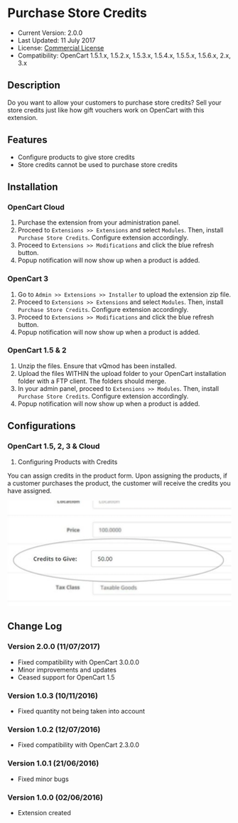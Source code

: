 # Purchase Store Credits

* Current Version: 2.0.0
* Last Updated: 11 July 2017
* License: [Commercial License][1]
* Compatibility: OpenCart 1.5.1.x, 1.5.2.x, 1.5.3.x, 1.5.4.x, 1.5.5.x, 1.5.6.x, 2.x, 3.x


[1]: https://www.marketinsg.com/usage-license

## Description

Do you want to allow your customers to purchase store credits? Sell your store credits just like how gift vouchers work on OpenCart with this extension.

## Features

* Configure products to give store credits
* Store credits cannot be used to purchase store credits

## Installation

### OpenCart Cloud

1. Purchase the extension from your administration panel.
2. Proceed to `Extensions >> Extensions` and select `Modules`. Then, install `Purchase Store Credits`. Configure extension accordingly.
3. Proceed to `Extensions >> Modifications` and click the blue refresh button.
4. Popup notification will now show up when a product is added.

### OpenCart 3

1. Go to `Admin >> Extensions >> Installer` to upload the extension zip file.
2. Proceed to `Extensions >> Extensions` and select `Modules`. Then, install `Purchase Store Credits`. Configure extension accordingly.
3. Proceed to `Extensions >> Modifications` and click the blue refresh button.
4. Popup notification will now show up when a product is added.

### OpenCart 1.5 & 2

1. Unzip the files. Ensure that vQmod has been installed.
2. Upload the files WITHIN the upload folder to your OpenCart installation folder with a FTP client. The folders should merge.
3. In your admin panel, proceed to `Extensions >> Modules`. Then, install `Purchase Store Credits`. Configure extension accordingly.
4. Popup notification will now show up when a product is added.

## Configurations

### OpenCart 1.5, 2, 3 & Cloud

1. Configuring Products with Credits

You can assign credits in the product form. Upon assigning the products, if a customer purchases the product, the customer will receive the credits you have assigned.

![Screenshot](images/purchase_store_credits/image-1.png)

## Change Log

### Version 2.0.0 (11/07/2017)
* Fixed compatibility with OpenCart 3.0.0.0
* Minor improvements and updates
* Ceased support for OpenCart 1.5
### Version 1.0.3 (10/11/2016)
* Fixed quantity not being taken into account
### Version 1.0.2 (12/07/2016)
* Fixed compatibility with OpenCart 2.3.0.0
### Version 1.0.1 (21/06/2016)
* Fixed minor bugs
### Version 1.0.0 (02/06/2016)
* Extension created